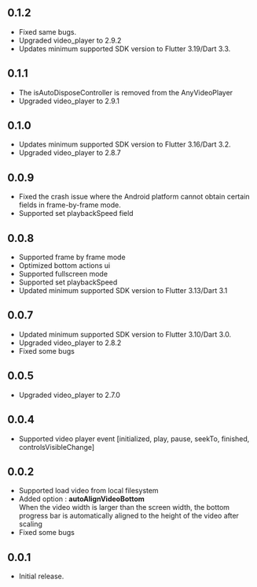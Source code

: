 ## 0.1.2
* Fixed same bugs.
* Upgraded video_player to 2.9.2
* Updates minimum supported SDK version to Flutter 3.19/Dart 3.3.

## 0.1.1
* The isAutoDisposeController is removed from the AnyVideoPlayer
* Upgraded video_player to 2.9.1
  
## 0.1.0

* Updates minimum supported SDK version to Flutter 3.16/Dart 3.2.
* Upgraded video_player to 2.8.7


## 0.0.9

* Fixed the crash issue where the Android platform cannot obtain certain fields in frame-by-frame mode.
* Supported set playbackSpeed field

## 0.0.8
* Supported frame by frame mode
* Optimized bottom actions ui
* Supported fullscreen mode
* Supported set playbackSpeed
* Updated minimum supported SDK version to Flutter 3.13/Dart 3.1

## 0.0.7

* Updated minimum supported SDK version to Flutter 3.10/Dart 3.0.
* Upgraded video_player to 2.8.2
* Fixed some bugs

## 0.0.5

* Upgraded video_player to 2.7.0

## 0.0.4

* Supported video player event [initialized, play, pause, seekTo, finished, controlsVisibleChange]

## 0.0.2

* Supported load video from local filesystem
* Added option : **autoAlignVideoBottom**
  </br>When the video width is larger than the screen width, the bottom progress bar is automatically aligned to the height of the video after scaling
* Fixed some bugs


## 0.0.1

* Initial release.
